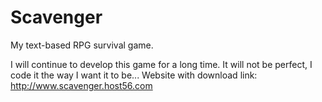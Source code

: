 Scavenger
=========

My text-based RPG survival game.

I will continue to develop this game for a long time.
It will not be perfect, I code it the way I want it to be...
Website with download link: http://www.scavenger.host56.com
